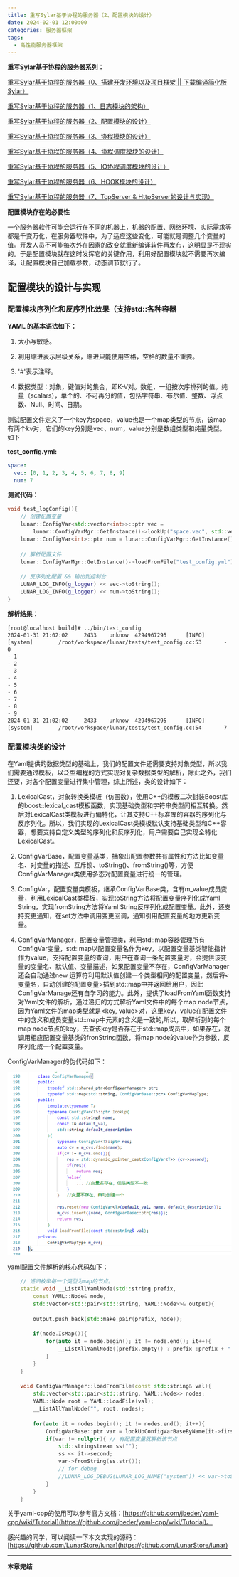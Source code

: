 ```yaml
---
title: 重写Sylar基于协程的服务器（2、配置模块的设计）
date: 2024-02-01 12:00:00
categories: 服务器框架
tags:
  - 高性能服务器框架
---
```


**重写Sylar基于协程的服务器系列：**

[ 重写Sylar基于协程的服务器（0、搭建开发环境以及项目框架 || 下载编译简化版Sylar）](./Start.md)

[ 重写Sylar基于协程的服务器（1、日志模块的架构）](./Log.md)

[重写Sylar基于协程的服务器（2、配置模块的设计）](./Configure.md)

[重写Sylar基于协程的服务器（3、协程模块的设计）](./Fiber.md)

[重写Sylar基于协程的服务器（4、协程调度模块的设计）](./Scheduler.md)

[重写Sylar基于协程的服务器（5、IO协程调度模块的设计）](./IOManager.md)

[重写Sylar基于协程的服务器（6、HOOK模块的设计）](./Hook.md)

[重写Sylar基于协程的服务器（7、TcpServer & HttpServer的设计与实现）](./TcpServerAndHttpServer.md)

**配置模块存在的必要性**

一个服务器软件可能会运行在不同的机器上，机器的配置、网络环境、实际需求等都是千变万化，在服务器软件中，为了适应这些变化，可能就是调整几个变量的值。开发人员不可能每次外在因素的改变就重新编译软件再发布，这明显是不现实的。于是配置模块就在这时发挥它的关键作用，利用好配置模块就不需要再次编译，让配置模块自己加载参数，动态调节就行了。

## 配置模块的设计与实现

### 配置模块序列化和反序列化效果（支持std::各种容器

**YAML 的基本语法如下：**

1. 大小写敏感。

2. 利用缩进表示层级关系，缩进只能使用空格，空格的数量不重要。

3. '#'表示注释。

4. 数据类型：对象，键值对的集合，即K-V对。数组，一组按次序排列的值。纯量（scalars），单个的、不可再分的值，包括字符串、布尔值、整数、浮点数、Null、时间、日期。

测试配置文件定义了一个key为space，value也是一个map类型的节点，该map有两个kv对，它们的key分别是vec、num，value分别是数组类型和纯量类型。如下

**test_config.yml:**

<!-- more -->
```yaml
space:
  vec: [0, 1, 2, 3, 4, 5, 6, 7, 8, 9]
  num: 7
```

**测试代码：**

```cpp
void test_logConfig(){
    // 创建配置变量
    lunar::ConfigVar<std::vector<int>>::ptr vec = 
        lunar::ConfigVarMgr::GetInstance()->lookUp("space.vec", std::vector<int>(), "vec test");
    lunar::ConfigVar<int>::ptr num = lunar::ConfigVarMgr::GetInstance()->lookUp("space.num", int(), "num test");

    // 解析配置文件
    lunar::ConfigVarMgr::GetInstance()->loadFromFile("test_config.yml");

    // 反序列化配置 && 输出到控制台
    LUNAR_LOG_INFO(g_logger) << vec->toString();
    LUNAR_LOG_INFO(g_logger) << num->toString();
}
```

**解析结果：**

```
[root@localhost build]# ../bin/test_config 
2024-01-31 21:02:02     2433    unknow  4294967295      [INFO]  [system]        /root/workspace/lunar/tests/test_config.cc:53       - 0
- 1
- 2
- 3
- 4
- 5
- 6
- 7
- 8
- 9
2024-01-31 21:02:02     2433    unknow  4294967295      [INFO]  [system]        /root/workspace/lunar/tests/test_config.cc:54       7
```

### 配置模块类的设计

在Yaml提供的数据类型的基础上，我们的配置文件还需要支持对象类型，所以我们需要通过模板，以泛型编程的方式实现对复杂数据类型的解析，除此之外，我们还要，对各个配置变量进行集中管理，综上所述，类的设计如下：

1. LexicalCast，对象转换类模板（仿函数），使用C++的模板二次封装Boost库的boost::lexical_cast模板函数，实现基础类型和字符串类型间相互转换。然后对LexicalCast类模板进行偏特化，让其支持C++标准库的容器的序列化与反序列化。所以，我们实现的LexicalCast类模板默认支持基础类型和C++容器，想要支持自定义类型的序列化和反序列化，用户需要自己实现全特化LexicalCast。

2. ConfigVarBase，配置变量基类，抽象出配置参数共有属性和方法比如变量名、对变量的描述、互斥锁、toString()、fromString()等，方便ConfigVarManager类使用多态对配置变量进行统一的管理。

3. ConfigVar，配置变量类模板，继承ConfigVarBase类，含有m_value成员变量，利用LexicalCast类模板，实现toString方法将配置变量序列化成Yaml String，实现fromString方法将Yaml String反序列化成配置变量。此外，还支持变更通知，在set方法中调用变更回调，通知引用配置变量的地方更新变量。

4. ConfigVarManager，配置变量管理类，利用std::map容器管理所有ConfigVar变量，std::map以配置变量名作为key，以配置变量基类智能指针作为value，支持配置变量的查询，用户在查询一条配置变量时，会提供该变量的变量名、默认值、变量描述，如果配置变量不存在，ConfigVarManager还会自动通过new 运算符利用默认值创建一个类型相同的配置变量，然后将<变量名，自动创建的配置变量>插到std::map中并返回给用户，因此ConfigVarManage还有自学习的能力。此外，提供了loadFromYaml函数支持对Yaml文件的解析，通过递归的方式解析Yaml文件中的每个map node节点，因为Yaml文件的map类型就是<key, value>对，这里key，value在配置文件中的含义和成员变量std::map中元素的含义是一致的,所以，取解析到的每个map node节点的key，去查该key是否存在于std::map成员中，如果存在，就调用相应配置变量基类的fronString函数，将map node的value作为参数，反序列化成一个配置变量。

ConfigVarManager的伪代码如下：

![ConfigVarManager](./Configure/photo/ConfigVarManager.png)

yaml配置文件解析的核心代码如下：

```cpp
    // 递归枚举每一个类型为map的节点。
    static void __ListAllYamlNode(std::string prefix,
        const YAML::Node& node,
        std::vector<std::pair<std::string, YAML::Node>>& output){

        output.push_back(std::make_pair(prefix, node));

        if(node.IsMap()){
            for(auto it = node.begin(); it != node.end(); it++){
                __ListAllYamlNode((prefix.empty() ? prefix :prefix + ".") + it->first.Scalar(), it->second, output);
            }
        }
    }

    void ConfigVarManager::loadFromFile(const std::string& val){
        std::vector<std::pair<std::string, YAML::Node>> nodes;
        YAML::Node root = YAML::LoadFile(val);
        __ListAllYamlNode("", root, nodes);

        for(auto it = nodes.begin(); it != nodes.end(); it++){
            ConfigVarBase::ptr var = lookUpConfigVarBaseByName(it->first);
            if(var != nullptr){ // 有配置变量就解析该节点
                std::stringstream ss("");
                ss << it->second;
                var->fromString(ss.str());
                // for debug
                //LUNAR_LOG_DEBUG(LUNAR_LOG_NAME("system")) << var->toString();
            }
        }
    }
```

关于yaml-cpp的使用可以参考官方文档：[https://github.com/jbeder/yaml-cpp/wiki/Tutorial](https://github.com/jbeder/yaml-cpp/wiki/Tutorial)。

感兴趣的同学，可以阅读一下本文实现的源码：[https://github.com/LunarStore/lunar](https://github.com/LunarStore/lunar)

---

**本章完结**